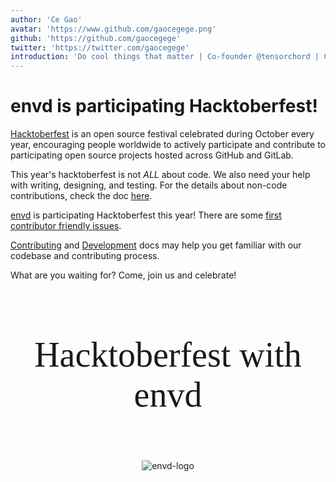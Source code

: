 ```yaml
---
author: 'Ce Gao'
avatar: 'https://www.github.com/gaocegege.png'
github: 'https://github.com/gaocegege'
twitter: 'https://twitter.com/gaocegege'
introduction: 'Do cool things that matter | Co-founder @tensorchord | Co-chair @kubeflow | ex-@Tencent, @bytedance, @caicloud'
---
```


# envd is participating Hacktoberfest!

[Hacktoberfest](https://hacktoberfest.com/) is an open source festival celebrated during October every year, encouraging people worldwide to actively participate and contribute to participating open source projects hosted across GitHub and GitLab.

This year's hacktoberfest is not *ALL* about code. We also need your help with writing, designing, and testing. For the details about non-code contributions, check the doc [here](https://hacktoberfest.com/about/#low-or-non-code).

[envd](https://github.com/tensorchord/envd) is participating Hacktoberfest this year! There are some [first contributor friendly issues](https://github.com/tensorchord/envd/issues?q=is%3Aissue+is%3Aopen+label%3A%22good+first+issue+%E2%9D%A4%EF%B8%8F%22).

[Contributing](./contributing) and [Development](./development) docs may help you get familiar with our codebase and contributing process.

What are you waiting for? Come, join us and celebrate!
<link rel="stylesheet" href="https://fonts.googleapis.com/css?family=Caveat">
<div style="text-align:center; align-items:center;">
    <br>
    <p style="font-family:caveat; font-size:4em;">
        Hacktoberfest with envd
    </p>
    <br>
<div>
<img style="display: inline;" src="https://user-images.githubusercontent.com/52693877/190860902-ac07b00d-4441-47d4-b1d4-beff74926134.gif" alt="envd-logo"/>
</div>
</div>
<Author/>
